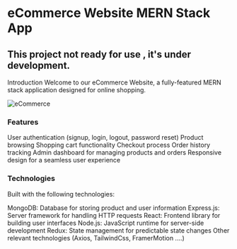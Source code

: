 # eCommerce Website MERN Stack App

## This project not ready for use , it's under development.

Introduction
Welcome to our eCommerce Website, a fully-featured MERN stack application designed for online shopping.

![eCommerce](https://github.com/HAWKZ4/Ecommerce-Website/assets/108879264/d08d9f39-d861-4e8b-afcd-1690873094e2)

### Features
User authentication (signup, login, logout, password reset)
Product browsing
Shopping cart functionality
Checkout process
Order history tracking
Admin dashboard for managing products and orders
Responsive design for a seamless user experience


### Technologies
Built with the following technologies:

MongoDB: Database for storing product and user information
Express.js: Server framework for handling HTTP requests
React: Frontend library for building user interfaces
Node.js: JavaScript runtime for server-side development
Redux: State management for predictable state changes
Other relevant technologies (Axios, TailwindCss, FramerMotion ....)

